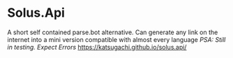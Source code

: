 # Solus.Api
A short self contained parse.bot alternative. Can generate any link on the internet into a mini version compatible with almost every language
_PSA: Still in testing. Expect Errors_
https://katsugachi.github.io/solus.api/
